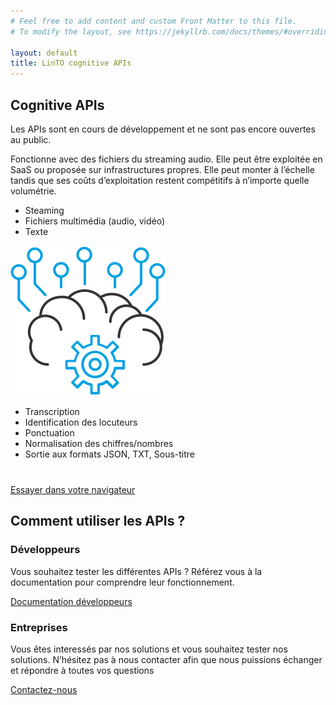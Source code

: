 ```yaml
---
# Feel free to add content and custom Front Matter to this file.
# To modify the layout, see https://jekyllrb.com/docs/themes/#overriding-theme-defaults

layout: default
title: LinTO cognitive APIs
---
```

<div id="body" class="flex col">
  <section>
    <div class="container">
      <h1 class="big-title centered blue">Cognitive APIs</h1>
      <div class="disclaimer flex row justify-center">
        Les APIs sont en cours de développement et ne sont pas encore ouvertes au public.
      </div>
      <p>Fonctionne avec des fichiers du streaming audio. Elle peut être exploitée en SaaS ou proposée sur infrastructures propres. Elle peut monter à l’échelle tandis que ses coûts d’exploitation restent compétitifs à n’importe quelle volumétrie. </p>
      <div class="flex row justify-center">
        <div class="flex col flex2 justify-center align-center">
          <div class="apis-schema-item ">
            <ul>
              <li>Steaming</li>
              <li>Fichiers multimédia (audio, vidéo)</li>
              <li>Texte</li>
            </ul>
          </div>
        </div>
        <div class="flex col flex1 justify-center align-center">
          <img src="/assets/img/api-intellience.svg" alt="APIs intelligentes" class="apis-schema-img"/>
        </div>
        <div class="flex col flex2 justify-center align-center">
          <div class="apis-schema-item">
            <ul>
              <li>Transcription</li>
              <li>Identification des locuteurs</li>
              <li>Ponctuation</li>
              <li>Normalisation des chiffres/nombres</li>
              <li>Sortie aux formats JSON, TXT, Sous-titre</li>
            </ul>
          </div>
        </div>
      </div>
      <div class="flex row align-center justify-center " style="margin-top: 40px;">
        <a href="#" class="btn-cta blue">Essayer dans votre navigateur</a>
      </div>
    </div>
  </section>
  <section>
    <div class="container">
      <h2 class="big-title centered">Comment <strong class="blue">utiliser</strong> les APIs ?</h2>
      <div class="flex row">
        <div class="flex col flex2 padding-20">
          <h3 class="blue">Développeurs</h3>
          <p class="thin">Vous souhaitez tester les différentes APIs ? Référez vous à la documentation pour comprendre leur fonctionnement.</p>
        </div>
        <div class="flex row align-center justify-center padding-20">
          <a href="#" class="btn-cta blue">Documentation développeurs</a>
        </div>
      </div>
      <div class="flex row">
        <div class="flex col flex2 padding-20">
          <h3 class="blue">Entreprises</h3>
          <p class="thin">Vous êtes interessés par nos solutions et vous souhaitez tester nos solutions.
            N’hésitez pas à nous contacter afin que nous puissions échanger et répondre à toutes vos questions</p>
        </div>
        <div class="flex row align-center justify-center padding-20">
          <a href="#" class="btn-cta dark">Contactez-nous</a>
        </div>
      </div>
    </div>
  </section>
</div>